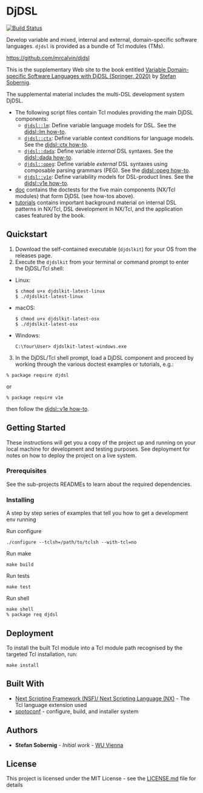 # DjDSL

[![Build Status](https://travis-ci.com/mrcalvin/djdsl.svg?branch=master)](https://travis-ci.com/mrcalvin/djdsl)

Develop variable and mixed, internal and external, domain-specific
software languages. `djdsl` is provided as a bundle of Tcl modules
(TMs).

https://github.com/mrcalvin/djdsl

This is the supplementary Web site to the book entitled [Variable Domain-specific Software Languages with DjDSL
(Springer, 2020)](https://doi.org/10.1007/978-3-030-42152-6) by [Stefan Sobernig](https://nm.wu.ac.at/en/sobernig).

The supplemental material includes the multi-DSL development system DjDSL.

* The following script files contain Tcl modules providing the main
   DjDSL components:
    * [`djdsl::lm`](lm/): Define variable language models
      for DSL. See the [djdsl::lm how-to](doc/lm.adoc).
    * [`djdsl::ctx`](ctx/): Define variable context conditions for
      language models. See the [djdsl::ctx how-to](doc/ctx.adoc).
    * [`djdsl::dada`](dada/): Define variable *internal*  DSL syntaxes. See the [djdsl::dada how-to](doc/dada.adoc).
	* [`djdsl::opeg`](opeg/): Define variable *external* DSL
	  syntaxes using composable parsing grammars (PEG). See the
      [djdsl::opeg how-to](doc/opeg.adoc).
	* [`djdsl::v1e`](v1e/): Define variability models for
      DSL-product lines. See the [djdsl::v1e how-to](doc/v1e.adoc).
* [doc](doc/) contains the doctests for the five main components
  (NX/Tcl modules) that form DjDSL (see how-tos above).
* [tutorials](tutorials/) contains important background material on
    internal DSL patterns in NX/Tcl, DSL development in NX/Tcl, and
    the application cases featured by the book.

## Quickstart

1. Download the self-contained executable (`djdslkit`) for your OS
from the releases page. 
2. Execute the `djdslkit` from your terminal or command prompt to enter the DjDSL/Tcl shell:
  * Linux:
    ```
    $ chmod u+x djdslkit-latest-linux
    $ ./djdslkit-latest-linux
    ```
  * macOS:
    ```
    $ chmod u+x djdslkit-latest-osx
    $ ./djdslkit-latest-osx
    ```
  * Windows:
    ```
    C:\Your\User> djdslkit-latest-windows.exe
    ```
3. In the DjDSL/Tcl shell prompt, load a DjDSL component and proceed
by working through the various doctest examples or tutorials, e.g.:

```
% package require djdsl
```

or

```
% package require v1e
```

then follow the [djdsl::v1e how-to](doc/v1e.adoc).

## Getting Started

These instructions will get you a copy of the project up and running
on your local machine for development and testing purposes. See
deployment for notes on how to deploy the project on a live system.

### Prerequisites

See the sub-projects READMEs to learn about the required dependencies.

### Installing

A step by step series of examples that tell you how to get a development env running

Run configure

```
./configure --tclsh=/path/to/tclsh --with-tcl=no
```

Run make

```
make build
```

Run tests

```
make test
```

Run shell

```
make shell
% package req djdsl
```

## Deployment

To install the built Tcl module into a Tcl module path recognised by
the targeted Tcl installation, run:

```
make install
```

## Built With

* [Next Scripting Framework (NSF)/ Next Scripting Language (NX)](https://next-scripting.org/) - The Tcl language extension used
* [spotoconf](https://chiselapp.com/user/stwo/repository/spotoconf/index) - configure, build, and installer system

## Authors

* **Stefan Sobernig** - *Initial work* - [WU Vienna](https://nm.wu.ac.at/en/sobernig)

## License

This project is licensed under the MIT License - see the [LICENSE.md](LICENSE.md) file for details
